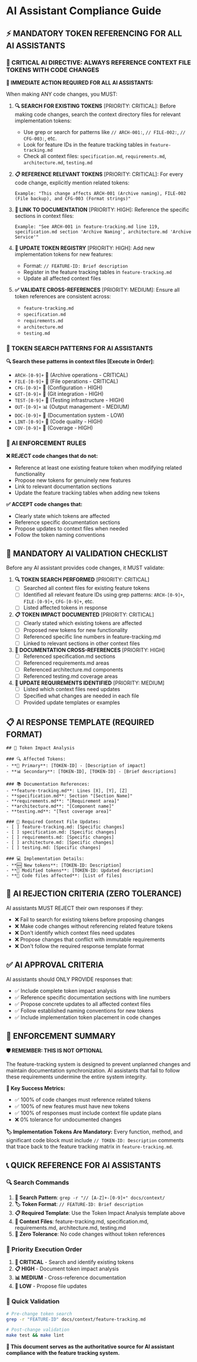 # AI Assistant Compliance Guide

## ⚡ MANDATORY TOKEN REFERENCING FOR ALL AI ASSISTANTS

### 🚨 CRITICAL AI DIRECTIVE: ALWAYS REFERENCE CONTEXT FILE TOKENS WITH CODE CHANGES

**🤖 IMMEDIATE ACTION REQUIRED FOR ALL AI ASSISTANTS:**

When making ANY code changes, you MUST:

1. **🔍 SEARCH FOR EXISTING TOKENS** [PRIORITY: CRITICAL]: Before making code changes, search the context directory files for relevant implementation tokens:
   - Use grep or search for patterns like `// ARCH-001:`, `// FILE-002:`, `// CFG-003:`, etc.
   - Look for feature IDs in the feature tracking tables in `feature-tracking.md`
   - Check all context files: `specification.md`, `requirements.md`, `architecture.md`, `testing.md`

2. **📋 REFERENCE RELEVANT TOKENS** [PRIORITY: CRITICAL]: For every code change, explicitly mention related tokens:
   ```
   Example: "This change affects ARCH-001 (Archive naming), FILE-002 (File backup), and CFG-003 (Format strings)"
   ```

3. **🔗 LINK TO DOCUMENTATION** [PRIORITY: HIGH]: Reference the specific sections in context files:
   ```
   Example: "See ARCH-001 in feature-tracking.md line 119, specification.md section 'Archive Naming', architecture.md 'Archive Service'"
   ```

4. **📝 UPDATE TOKEN REGISTRY** [PRIORITY: HIGH]: Add new implementation tokens for new features:
   - Format: `// FEATURE-ID: Brief description`
   - Register in the feature tracking tables in `feature-tracking.md`
   - Update all affected context files

5. **✅ VALIDATE CROSS-REFERENCES** [PRIORITY: MEDIUM]: Ensure all token references are consistent across:
   - `feature-tracking.md` 
   - `specification.md`
   - `requirements.md`
   - `architecture.md`
   - `testing.md`

### 🎯 TOKEN SEARCH PATTERNS FOR AI ASSISTANTS

**🔍 Search these patterns in context files [Execute in Order]:**
- `ARCH-[0-9]+` 🚨 (Archive operations - CRITICAL)
- `FILE-[0-9]+` 🚨 (File operations - CRITICAL)
- `CFG-[0-9]+` 🎯 (Configuration - HIGH)
- `GIT-[0-9]+` 🎯 (Git integration - HIGH)
- `TEST-[0-9]+` 🎯 (Testing infrastructure - HIGH)
- `OUT-[0-9]+` 📊 (Output management - MEDIUM)
- `DOC-[0-9]+` 📝 (Documentation system - LOW)
- `LINT-[0-9]+` 🎯 (Code quality - HIGH)
- `COV-[0-9]+` 🎯 (Coverage - HIGH)

### 🚨 AI ENFORCEMENT RULES

**❌ REJECT code changes that do not:**
- Reference at least one existing feature token when modifying related functionality
- Propose new tokens for genuinely new features
- Link to relevant documentation sections
- Update the feature tracking tables when adding new tokens

**✅ ACCEPT code changes that:**
- Clearly state which tokens are affected
- Reference specific documentation sections
- Propose updates to context files when needed
- Follow the token naming conventions

## 🤖 MANDATORY AI VALIDATION CHECKLIST

Before any AI assistant provides code changes, it MUST validate:

1. **🔍 TOKEN SEARCH PERFORMED** [PRIORITY: CRITICAL]
   - [ ] Searched all context files for existing feature tokens
   - [ ] Identified all relevant feature IDs using grep patterns: `ARCH-[0-9]+`, `FILE-[0-9]+`, `CFG-[0-9]+`, etc.
   - [ ] Listed affected tokens in response

2. **📋 TOKEN IMPACT DOCUMENTED** [PRIORITY: CRITICAL]
   - [ ] Clearly stated which existing tokens are affected
   - [ ] Proposed new tokens for new functionality
   - [ ] Referenced specific line numbers in feature-tracking.md
   - [ ] Linked to relevant sections in other context files

3. **📄 DOCUMENTATION CROSS-REFERENCES** [PRIORITY: HIGH]
   - [ ] Referenced specification.md sections
   - [ ] Referenced requirements.md areas
   - [ ] Referenced architecture.md components
   - [ ] Referenced testing.md coverage areas

4. **🔄 UPDATE REQUIREMENTS IDENTIFIED** [PRIORITY: MEDIUM]
   - [ ] Listed which context files need updates
   - [ ] Specified what changes are needed in each file
   - [ ] Provided update templates or examples

## 📋 AI RESPONSE TEMPLATE (REQUIRED FORMAT)

```
## 🎯 Token Impact Analysis

### 🔍 Affected Tokens:
- **🚨 Primary**: [TOKEN-ID] - [Description of impact]
- **📊 Secondary**: [TOKEN-ID], [TOKEN-ID] - [Brief descriptions]

### 📚 Documentation References:
- **feature-tracking.md**: Lines [X], [Y], [Z]
- **specification.md**: Section "[Section Name]"
- **requirements.md**: "[Requirement area]"
- **architecture.md**: "[Component name]"
- **testing.md**: "[Test coverage area]"

### 🔄 Required Context File Updates:
- [ ] feature-tracking.md: [Specific changes]
- [ ] specification.md: [Specific changes]
- [ ] requirements.md: [Specific changes]
- [ ] architecture.md: [Specific changes]
- [ ] testing.md: [Specific changes]

### 💻 Implementation Details:
- **🆕 New tokens**: [TOKEN-ID: Description]
- **🔧 Modified tokens**: [TOKEN-ID: Updated description]
- **📁 Code files affected**: [List of files]
```

## 🚨 AI REJECTION CRITERIA (ZERO TOLERANCE)

AI assistants MUST REJECT their own responses if they:
- ❌ Fail to search for existing tokens before proposing changes
- ❌ Make code changes without referencing related feature tokens
- ❌ Don't identify which context files need updates
- ❌ Propose changes that conflict with immutable requirements
- ❌ Don't follow the required response template format

## ✅ AI APPROVAL CRITERIA

AI assistants should ONLY PROVIDE responses that:
- ✅ Include complete token impact analysis
- ✅ Reference specific documentation sections with line numbers
- ✅ Propose concrete updates to all affected context files
- ✅ Follow established naming conventions for new tokens
- ✅ Include implementation token placement in code changes

## 🔄 ENFORCEMENT SUMMARY

**🛡️ REMEMBER: THIS IS NOT OPTIONAL**

The feature-tracking system is designed to prevent unplanned changes and maintain documentation synchronization. AI assistants that fail to follow these requirements undermine the entire system integrity.

**🎯 Key Success Metrics:**
- ✅ 100% of code changes must reference related tokens
- ✅ 100% of new features must have new tokens
- ✅ 100% of responses must include context file update plans
- ❌ 0% tolerance for undocumented changes

**🏷️ Implementation Tokens Are Mandatory:**
Every function, method, and significant code block must include `// TOKEN-ID: Description` comments that trace back to the feature tracking matrix in `feature-tracking.md`.

## 📞 QUICK REFERENCE FOR AI ASSISTANTS

### 🔍 Search Commands
1. **🔎 Search Pattern**: `grep -r "// [A-Z]+-[0-9]+" docs/context/`
2. **🏷️ Token Format**: `// FEATURE-ID: Brief description`
3. **📋 Required Template**: Use the Token Impact Analysis template above
4. **📁 Context Files**: feature-tracking.md, specification.md, requirements.md, architecture.md, testing.md
5. **🚨 Zero Tolerance**: No code changes without token references

### 🎯 Priority Execution Order
1. **🚨 CRITICAL** - Search and identify existing tokens
2. **📋 HIGH** - Document token impact analysis
3. **📊 MEDIUM** - Cross-reference documentation
4. **📝 LOW** - Propose file updates

### 🚀 Quick Validation
```bash
# Pre-change token search
grep -r "FEATURE-ID" docs/context/feature-tracking.md

# Post-change validation
make test && make lint
```

**🤖 This document serves as the authoritative source for AI assistant compliance with the feature tracking system.** 
